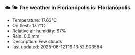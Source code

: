 ### ☁️ 🌤️  The weather in Florianópolis is: Florianópolis

- Temperature: 17.63°C
- On flesh: 17.2°C
- Relative air humidity: 67%
- Rain: 0.0 mm
- Description: Few clouds
- last updated: 2025-06-12T19:13:52.903584
